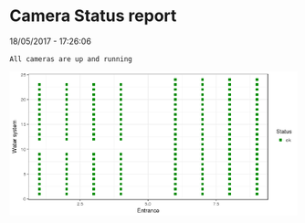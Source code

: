 Camera Status report
================
18/05/2017 - 17:26:06

    All cameras are up and running

![](camreport_files/figure-markdown_github/unnamed-chunk-2-1.png)
